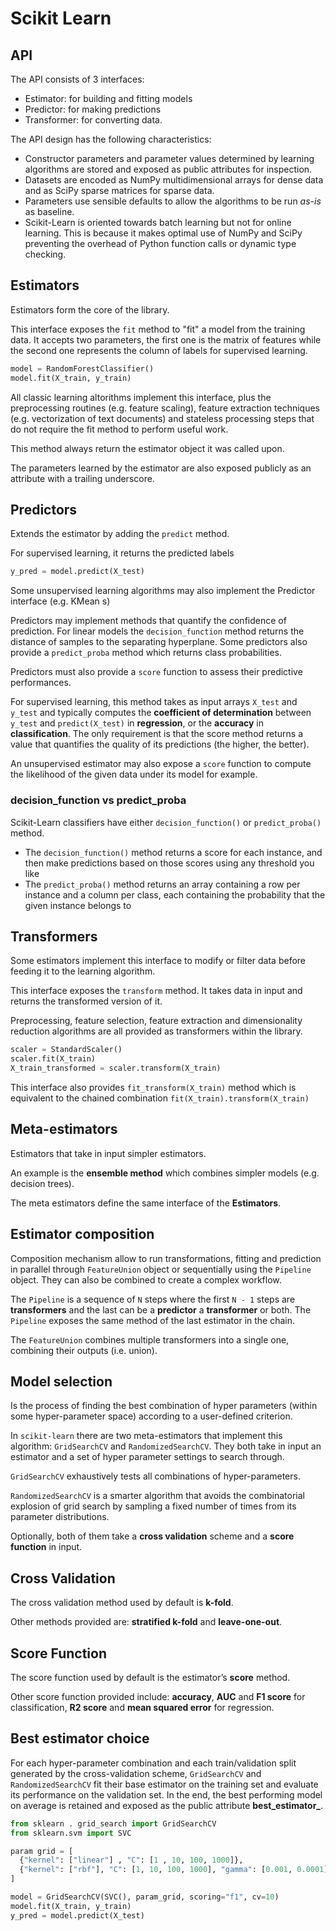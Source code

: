 # Scikit Learn

## API

The API consists of 3 interfaces:

- Estimator: for building and fitting models
- Predictor: for making predictions
- Transformer: for converting data.

The API design has the following characteristics:

- Constructor parameters and parameter values determined by learning algorithms are stored and exposed as public attributes for inspection.
- Datasets are encoded as NumPy multidimensional arrays for dense data and as SciPy sparse matrices for sparse data.
- Parameters use sensible defaults to allow the algorithms to be run _as-is_ as baseline.
- Scikit-Learn is oriented towards batch learning but not for online learning. This is because it makes optimal use of NumPy and SciPy preventing the overhead of Python function calls or dynamic type checking.

## Estimators

Estimators form the core of the library.

This interface exposes the `fit` method to "fit" a model from the training data. It accepts two parameters, the first one is the matrix of features while the second one represents the column of labels for supervised learning.

```py
model = RandomForestClassifier()
model.fit(X_train, y_train)
```

All classic learning altorithms implement this interface, plus the preprocessing routines (e.g. feature scaling), feature extraction techniques (e.g. vectorization of text documents) and stateless processing steps that do not require the fit method to perform useful work.

This method always return the estimator object it was called upon.

The parameters learned by the estimator are also exposed publicly as an attribute with a trailing underscore.

## Predictors

Extends the estimator by adding the `predict` method.

For supervised learning, it returns the predicted labels

```py
y_pred = model.predict(X_test)
```

Some unsupervised learning algorithms may also implement the Predictor interface (e.g. KMean s)

Predictors may implement methods that quantify the confidence of prediction. For linear models the `decision_function` method returns the distance of samples to the separating hyperplane. Some predictors also provide a `predict_proba` method which returns class probabilities.

Predictors must also provide a `score` function to assess their predictive performances.

For supervised learning, this method takes as input arrays `X_test` and `y_test` and typically computes the **coefficient of determination** between `y_test` and `predict(X_test)` in **regression**, or the **accuracy** in **classification**. The only requirement is that the score method returns a value that quantifies the quality of its predictions (the higher, the better).

An unsupervised estimator may also expose a `score` function to compute the likelihood of the given data under its model for example.

### decision_function vs predict_proba

Scikit-Learn classifiers have either `decision_function()` or `predict_proba()` method.

- The `decision_function()` method returns a score for each instance, and then make predictions based on those scores using any threshold you like
- The `predict_proba()` method returns an array containing a row per instance and a column per class, each containing the probability that the given instance belongs to

## Transformers

Some estimators implement this interface to modify or filter data before feeding it to the learning algorithm.

This interface exposes the `transform` method. It takes data in input and returns the transformed version of it.

Preprocessing, feature selection, feature extraction and dimensionality reduction algorithms are all provided as transformers within the library.

```py
scaler = StandardScaler()
scaler.fit(X_train)
X_train_transformed = scaler.transform(X_train)
```

This interface also provides `fit_transform(X_train)` method which is equivalent to the chained combination `fit(X_train).transform(X_train)`

## Meta-estimators

Estimators that take in input simpler estimators.

An example is the **ensemble method** which combines simpler models (e.g. decision trees).

The meta estimators define the same interface of the **Estimators**.

## Estimator composition

Composition mechanism allow to run transformations, fitting and prediction in parallel through `FeatureUnion` object or sequentially using the `Pipeline` object. They can also be combined to create a complex workflow.

The `Pipeline` is a sequence of `N` steps where the first `N - 1` steps are **transformers** and the last can be a **predictor** a **transformer** or both. The `Pipeline` exposes the same method of the last estimator in the chain.

The `FeatureUnion` combines multiple transformers into a single one, combining their outputs (i.e. union).

## Model selection

Is the process of finding the best combination of hyper parameters (within some hyper-parameter space) according to a user-defined criterion.

In `scikit-learn` there are two meta-estimators that implement this algorithm: `GridSearchCV` and `RandomizedSearchCV`. They both take in input an estimator and a set of hyper parameter settings to search through.

`GridSearchCV` exhaustively tests all combinations of hyper-parameters.

`RandomizedSearchCV` is a smarter algorithm that avoids the combinatorial explosion of grid search by sampling a fixed number of times from its parameter distributions.

Optionally, both of them take a **cross validation** scheme and a **score function** in input.

## Cross Validation

The cross validation method used by default is **k-fold**.

Other methods provided are: **stratified k-fold** and **leave-one-out**.

## Score Function

The score function used by default is the estimator’s **score** method.

Other score function provided include: **accuracy**, **AUC** and **F1 score** for classification, **R2 score** and **mean squared error** for regression.

## Best estimator choice

For each hyper-parameter combination and each train/validation split generated by the cross-validation scheme, `GridSearchCV` and `RandomizedSearchCV` fit their base estimator on the training set and evaluate its performance on the validation set. In the end, the best performing model on average is retained and exposed as the public attribute **best_estimator_**.

```py
from sklearn . grid_search import GridSearchCV
from sklearn.svm import SVC

param grid = [
  {"kernel": ["linear"] , "C": [1 , 10, 100, 1000]},
  {"kernel": ["rbf"], "C": [1, 10, 100, 1000], "gamma": [0.001, 0.0001]}
]

model = GridSearchCV(SVC(), param_grid, scoring="f1", cv=10)
model.fit(X_train, y_train)
y_pred = model.predict(X_test)
```
